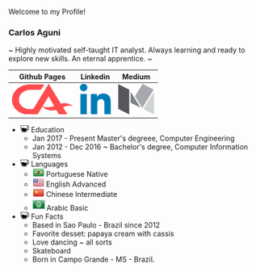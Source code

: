Welcome to my Profile!

### Carlos Aguni
~ Highly motivated self-taught IT analyst. Always learning and ready to explore new skills. An eternal apprentice. ~

| Github Pages | Linkedin | Medium |
| :----------: | :------: | :----: |
| [![](ca-logo.png)](https://crashlaker.github.io) | [![](linkedin-logo.png)](https://www.linkedin.com/in/carlos-aguni/) | [![](medium-logo.png)](https://medium.com/@crashlaker) |



* ![](coffee2.png) Education
    * Jan 2017 - Present Master's degreee, Computer Engineering
    * Jan 2012 - Dec 2016 ~ Bachelor's degree, Computer Information Systems
* ![](coffee2.png) Languages
    * ![](br-flag.png) Portuguese Native
    * ![](us-flag.png) English Advanced
    * ![](cn-flag.png) Chinese Intermediate
    * ![](arab-league3.png) Arabic Basic 
* ![](coffee2.png) Fun Facts
    * Based in Sao Paulo - Brazil since 2012
    * Favorite desset: papaya cream with cassis
    * Love dancing ~ all sorts
    * Skateboard
    * Born in Campo Grande - MS - Brazil.



[ca-logo]: ca-logo.png
